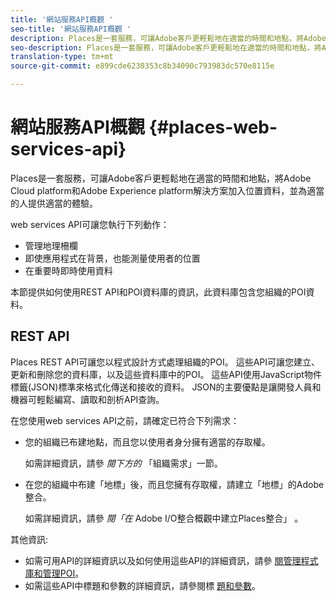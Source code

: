 ```yaml
---
title: '網站服務API概觀 '
seo-title: '網站服務API概觀 '
description: Places是一套服務，可讓Adobe客戶更輕鬆地在適當的時間和地點，將Adobe Experience cloud和Adobe Experience platform解決方案加入位置資料，並為適當的人提供適當的體驗。
seo-description: Places是一套服務，可讓Adobe客戶更輕鬆地在適當的時間和地點，將Adobe Experience cloud和Adobe Experience platform解決方案加入位置資料，並為適當的人提供適當的體驗。
translation-type: tm+mt
source-git-commit: e899cde6230353c8b34090c793983dc570e8115e

---
```



# 網站服務API概觀 {#places-web-services-api}

Places是一套服務，可讓Adobe客戶更輕鬆地在適當的時間和地點，將Adobe Cloud platform和Adobe Experience platform解決方案加入位置資料，並為適當的人提供適當的體驗。

web services API可讓您執行下列動作：

* 管理地理柵欄
* 即使應用程式在背景，也能測量使用者的位置
* 在重要時即時使用資料

本節提供如何使用REST API和POI資料庫的資訊，此資料庫包含您組織的POI資料。

## REST API

Places REST API可讓您以程式設計方式處理組織的POI。 這些API可讓您建立、更新和刪除您的資料庫，以及這些資料庫中的POI。 這些API使用JavaScript物件標籤(JSON)標準來格式化傳送和接收的資料。 JSON的主要優點是讓開發人員和機器可輕鬆編寫、讀取和剖析API查詢。

在您使用web services API之前，請確定已符合下列需求：

* 您的組織已布建地點，而且您以使用者身分擁有適當的存取權。

   如需詳細資訊，請參 *閱下方的* 「組織需求」一節。

* 在您的組織中布建「地標」後，而且您擁有存取權，請建立「地標」的Adobe整合。

   如需詳細資訊，請參 *閱「在* Adobe I/O整合概觀中建立Places整合」 [](/help/web-service-api/adobe-i-o-integration.md)。

其他資訊:

* 如需可用API的詳細資訊以及如何使用這些API的詳細資訊，請參 [閱管理程式庫](/help/web-service-api/api-usage/manage-libraries/manage-libraries.md)[和管理POI](/help/web-service-api/api-usage/manage-pois/manage-pois.md)。
* 如需這些API中標題和參數的詳細資訊，請參閱標 [題和參數](/help/web-service-api/api-usage/headers-and-parameters.md)。